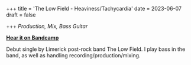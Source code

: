 +++
title = 'The Low Field - Heaviness/Tachycardia'
date = 2023-06-07
draft = false

+++
_Production, Mix, Bass Guitar_

[**Hear it on Bandcamp**](https://thelowfield.bandcamp.com/album/heaviness-tachycardia)

Debut single by Limerick post-rock band The Low Field. I play bass in the band, as well as handling recording/production/mixing.